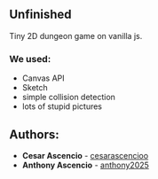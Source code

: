## Unfinished

Tiny 2D dungeon game on vanilla js.

### We used:

* Canvas API
* Sketch
* simple collision detection
* lots of stupid pictures

## Authors:

* **Cesar Ascencio** - [cesarascencioo](https://github.com/cesarascencioo)
* **Anthony Ascencio** - [anthony2025](https://github.com/anthony2025)
